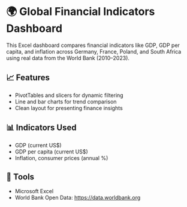 # 🌍 Global Financial Indicators Dashboard 

This Excel dashboard compares financial indicators like GDP, GDP per capita, and inflation across Germany, France, Poland, and South Africa using real data from the World Bank (2010–2023).

## 📈 Features
- PivotTables and slicers for dynamic filtering
- Line and bar charts for trend comparison
- Clean layout for presenting finance insights

## 📊 Indicators Used
- GDP (current US$)
- GDP per capita (current US$)
- Inflation, consumer prices (annual %)

## 📁 Tools
- Microsoft Excel
- World Bank Open Data: https://data.worldbank.org
